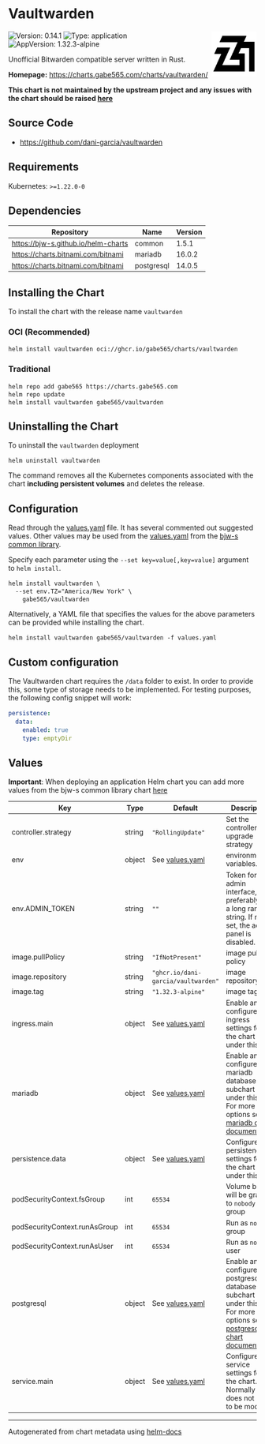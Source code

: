 # Vaultwarden

<img src="https://raw.githubusercontent.com/dani-garcia/vaultwarden/d57b699/resources/vaultwarden-icon.svg" align="right" width="92" alt="vaultwarden logo">

![Version: 0.14.1](https://img.shields.io/badge/Version-0.14.1-informational?style=flat)
![Type: application](https://img.shields.io/badge/Type-application-informational?style=flat)
![AppVersion: 1.32.3-alpine](https://img.shields.io/badge/AppVersion-1.32.3--alpine-informational?style=flat)

Unofficial Bitwarden compatible server written in Rust.

**Homepage:** <https://charts.gabe565.com/charts/vaultwarden/>

**This chart is not maintained by the upstream project and any issues with the chart should be raised
[here](https://github.com/gabe565/charts/issues/new?assignees=gabe565&labels=bug&template=bug_report.yaml&name=vaultwarden&version=0.14.1)**

## Source Code

* <https://github.com/dani-garcia/vaultwarden>

## Requirements

Kubernetes: `>=1.22.0-0`

## Dependencies

| Repository | Name | Version |
|------------|------|---------|
| <https://bjw-s.github.io/helm-charts> | common | 1.5.1 |
| <https://charts.bitnami.com/bitnami> | mariadb | 16.0.2 |
| <https://charts.bitnami.com/bitnami> | postgresql | 14.0.5 |

## Installing the Chart

To install the chart with the release name `vaultwarden`

### OCI (Recommended)

```console
helm install vaultwarden oci://ghcr.io/gabe565/charts/vaultwarden
```

### Traditional

```console
helm repo add gabe565 https://charts.gabe565.com
helm repo update
helm install vaultwarden gabe565/vaultwarden
```

## Uninstalling the Chart

To uninstall the `vaultwarden` deployment

```console
helm uninstall vaultwarden
```

The command removes all the Kubernetes components associated with the chart **including persistent volumes** and deletes the release.

## Configuration

Read through the [values.yaml](./values.yaml) file. It has several commented out suggested values.
Other values may be used from the [values.yaml](https://github.com/bjw-s/helm-charts/tree/a081de5/charts/library/common/values.yaml) from the [bjw-s common library](https://github.com/bjw-s/helm-charts/tree/a081de5/charts/library/common).

Specify each parameter using the `--set key=value[,key=value]` argument to `helm install`.

```console
helm install vaultwarden \
  --set env.TZ="America/New York" \
    gabe565/vaultwarden
```

Alternatively, a YAML file that specifies the values for the above parameters can be provided while installing the chart.

```console
helm install vaultwarden gabe565/vaultwarden -f values.yaml
```

## Custom configuration

The Vaultwarden chart requires the `/data` folder to exist. In order to
provide this, some type of storage needs to be implemented.
For testing purposes, the following config snippet will work:

````yaml
persistence:
  data:
    enabled: true
    type: emptyDir
````

## Values

**Important**: When deploying an application Helm chart you can add more values from the bjw-s common library chart [here](https://github.com/bjw-s/helm-charts/tree/a081de5/charts/library/common)

| Key | Type | Default | Description |
|-----|------|---------|-------------|
| controller.strategy | string | `"RollingUpdate"` | Set the controller upgrade strategy |
| env | object | See [values.yaml](./values.yaml) | environment variables. [[ref]](https://github.com/dani-garcia/vaultwarden/blob/main/.env.template) |
| env.ADMIN_TOKEN | string | `""` | Token for the admin interface, preferably use a long random string.    If not set, the admin panel is disabled.    [[ref]](https://github.com/dani-garcia/vaultwarden/wiki/Enabling-admin-page#secure-the-admin_token) |
| image.pullPolicy | string | `"IfNotPresent"` | image pull policy |
| image.repository | string | `"ghcr.io/dani-garcia/vaultwarden"` | image repository |
| image.tag | string | `"1.32.3-alpine"` | image tag |
| ingress.main | object | See [values.yaml](./values.yaml) | Enable and configure ingress settings for the chart under this key. |
| mariadb | object | See [values.yaml](./values.yaml) | Enable and configure mariadb database subchart under this key.    For more options see [mariadb chart documentation](https://github.com/bitnami/charts/tree/main/bitnami/mariadb) |
| persistence.data | object | See [values.yaml](./values.yaml) | Configure persistence settings for the chart under this key. |
| podSecurityContext.fsGroup | int | `65534` | Volume binds will be granted to `nobody` group |
| podSecurityContext.runAsGroup | int | `65534` | Run as `nobody` group |
| podSecurityContext.runAsUser | int | `65534` | Run as `nobody` user |
| postgresql | object | See [values.yaml](./values.yaml) | Enable and configure postgresql database subchart under this key.    For more options see [postgresql chart documentation](https://github.com/bitnami/charts/tree/main/bitnami/postgresql) |
| service.main | object | See [values.yaml](./values.yaml) | Configures service settings for the chart. Normally this does not need to be modified. |

---
Autogenerated from chart metadata using [helm-docs](https://github.com/norwoodj/helm-docs)
